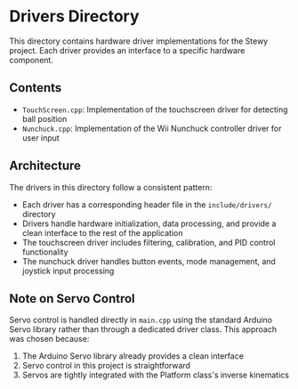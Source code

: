 # Drivers Directory

This directory contains hardware driver implementations for the Stewy project. Each driver provides an interface to a specific hardware component.

## Contents

- `TouchScreen.cpp`: Implementation of the touchscreen driver for detecting ball position
- `Nunchuck.cpp`: Implementation of the Wii Nunchuck controller driver for user input

## Architecture

The drivers in this directory follow a consistent pattern:
- Each driver has a corresponding header file in the `include/drivers/` directory
- Drivers handle hardware initialization, data processing, and provide a clean interface to the rest of the application
- The touchscreen driver includes filtering, calibration, and PID control functionality
- The nunchuck driver handles button events, mode management, and joystick input processing

## Note on Servo Control

Servo control is handled directly in `main.cpp` using the standard Arduino Servo library rather than through a dedicated driver class. This approach was chosen because:
1. The Arduino Servo library already provides a clean interface
2. Servo control in this project is straightforward
3. Servos are tightly integrated with the Platform class's inverse kinematics
